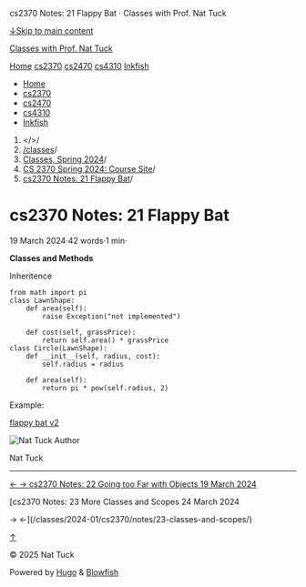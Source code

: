 




cs2370 Notes: 21 Flappy Bat · Classes with Prof. Nat Tuck






















[↓Skip to main content](#main-content)

[Classes with Prof. Nat Tuck](/)

[Home](/)
[cs2370](/classes/2025-01/cs2370/)
[cs2470](/classes/2025-01/cs2470/)
[cs4310](/classes/2025-01/cs4310/)
[Inkfish](https://inkfish.homework.quest/)









* [Home](/)
* [cs2370](/classes/2025-01/cs2370/)
* [cs2470](/classes/2025-01/cs2470/)
* [cs4310](/classes/2025-01/cs4310/)
* [Inkfish](https://inkfish.homework.quest/)





1. </>/
2. [/classes](/classes/)/
3. [Classes, Spring 2024](/classes/2024-01/)/
4. [CS 2370 Spring 2024: Course Site](/classes/2024-01/cs2370/)/
5. [cs2370 Notes: 21 Flappy Bat](/classes/2024-01/cs2370/notes/21-flappy-bat/)/

cs2370 Notes: 21 Flappy Bat
===========================

19 March 2024·42 words·1 min·





**Classes and Methods**

Inheritence

```
from math import pi
class LawnShape:
    def area(self):
        raise Exception("not implemented")
    
    def cost(self, grassPrice):
        return self.area() * grassPrice
class Circle(LawnShape):
    def __init__(self, radius, cost):
        self.radius = radius
    
    def area(self):
        return pi * pow(self.radius, 2)

```

Example:

[flappy bat v2](../code/flappy-bat-v2.py)


![Nat Tuck](/img/author_hu_995db18b97553af7.jpg)
Author

Nat Tuck











---


[←
→
cs2370 Notes: 22 Going too Far with Objects
19 March 2024](/classes/2024-01/cs2370/notes/22-animal-objects/)

[cs2370 Notes: 23 More Classes and Scopes
24 March 2024


→
←](/classes/2024-01/cs2370/notes/23-classes-and-scopes/)





[↑](#the-top "Scroll to top")

©
2025
Nat Tuck

Powered by [Hugo](https://gohugo.io/) & [Blowfish](https://blowfish.page/)













